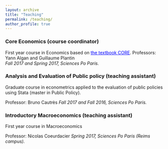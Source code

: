 ```yaml
---
layout: archive
title: "Teaching"
permalink: /teaching/
author_profile: true
---
```


### Core Economics (course coordinator) ###
First year course in Economics based on <a href='http://www.core-econ.org/' style="color:blue">the textbook CORE</a>. 
Professors: Yann Algan and Guillaume Plantin   
<i> Fall 2017 and Spring 2017, Sciences Po Paris. </i>

### Analysis and Evaluation of Public policy (teaching assistant)
Graduate course in econometrics applied to the evaluation of public policies using Stata (master in Public Policy). 

Professor: Bruno Cautrès <i> Fall 2017 and Fall 2016, Sciences Po Paris. </i>

### Introductory Macroeconomics (teaching assistant)
First year course in Macroeconomics 

Professor: Nicolas Coeurdacier
<i> Spring 2017, Sciences Po Paris (Reims campus). </i>

